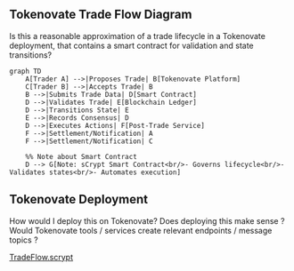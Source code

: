 ## Tokenovate Trade Flow Diagram

Is this a reasonable approximation of a trade lifecycle in a Tokenovate deployment,
that contains a smart contract for validation and state transitions?

```mermaid
graph TD
    A[Trader A] -->|Proposes Trade| B[Tokenovate Platform]
    C[Trader B] -->|Accepts Trade| B
    B -->|Submits Trade Data| D[Smart Contract]
    D -->|Validates Trade| E[Blockchain Ledger]
    D -->|Transitions State| E
    E -->|Records Consensus| D
    D -->|Executes Actions| F[Post-Trade Service]
    F -->|Settlement/Notification| A
    F -->|Settlement/Notification| C

    %% Note about Smart Contract
    D --> G[Note: sCrypt Smart Contract<br/>- Governs lifecycle<br/>- Validates states<br/>- Automates execution]

```

## Tokenovate Deployment

How would I deploy this on Tokenovate?
Does deploying this make sense ?
Would Tokenovate tools / services create relevant endpoints / message topics ?

[TradeFlow.scrypt](TradeFlow.scrypt)
